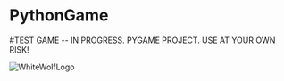 # PythonGame

#TEST GAME -- IN PROGRESS. PYGAME PROJECT.
USE AT YOUR OWN RISK!

![WhiteWolfLogo](https://github.com/MatrixVI7/PythonGame/assets/146598404/45f274bc-c413-40fa-8652-0aeb6e824ccb)
